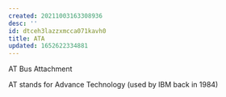 ```yaml
---
created: 20211003163308936
desc: ''
id: dtceh3lazzxmcca071kavh0
title: ATA
updated: 1652622334881
---
```

   
AT Bus Attachment   
   
AT stands for Advance Technology (used by IBM back in 1984)